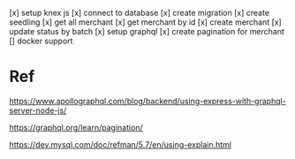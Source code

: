 [x] setup knex js
[x] connect to database
[x] create migration
[x] create seedling
[x] get all merchant
[x] get merchant by id
[x] create merchant
[x] update status by batch
[x] setup graphql
[x] create pagination for merchant
[] docker support


# Ref
https://www.apollographql.com/blog/backend/using-express-with-graphql-server-node-js/

https://graphql.org/learn/pagination/

https://dev.mysql.com/doc/refman/5.7/en/using-explain.html